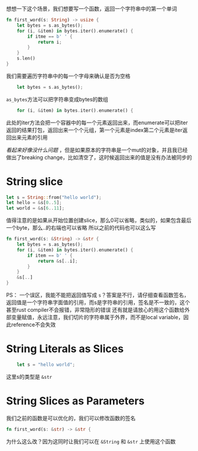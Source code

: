 想想一下这个场景，我们想要写一个函数，返回一个字符串中的第一个单词
```rust
fn first_word(s: String) -> usize {
	let bytes = s.as_bytes();
	for (i, &item) in bytes.iter().enumerate() {
		if itme == b' ' {
			return i;
		}
	}
	s.len()
}
```
我们需要遍历字符串中的每一个字母来确认是否为空格
```rust
	let bytes = s.as_bytes();
```
`as_bytes`方法可以把字符串变成bytes的数组
```rust
	for (i, &item) in bytes.iter().enumerate() {
```
此处的iter方法会把一个容器中的每一个元素返回出来，而enumerate可以把iter返回的结果打包，返回出来一个个元组，第一个元素是index第二个元素是iter返回出来元素的引用

*看起来好像没什么问题* ，但是如果原本的字符串是一个mut的对象，并且我已经做出了breaking change，比如清空了，这时候返回出来的值是没有办法被同步的

# String slice
```rust
let s = String::from("hello world");
let hello = &s[0..5];
let world = &s[6..11];
```
值得注意的是如果从开始位置创建slice，那么0可以省略，类似的，如果包含最后一个byte，那么..的右端也可以省略
所以之前的代码也可以这么写
```rust
fn first_word(s: &String) -> &str {
	let bytes = s.as_bytes();
	for (i, &item) in bytes.iter().enumerate() {
		if item == b' ' {
			return &s[..i];
		}
	}
	&s[..]
}
```
PS： 一个误区，我能不能把返回值写成 `s`？答案是不行，请仔细查看函数签名，返回值是一个字符串字面值的引用，而s是字符串的引用，签名是不一致的，这个甚至rust compiler不会报错，非常隐形的错误
还有就是请放心的用这个函数给外部变量赋值，永远注意，我们切片的字符串属于外界，而不是local variable，因此reference不会失效

# String Literals as Slices
```rust
	let s = "hello world";
```
这里s的类型是 `&str`

# String Slices as Parameters
我们之前的函数是可以优化的，我们可以修改函数的签名
```rust
fn first_word(s: &str) -> &str {
```
为什么这么改？因为这同时让我们可以在 `&String` 和 `&str`  上使用这个函数


